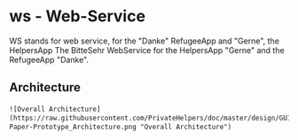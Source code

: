 # ws - Web-Service 
WS stands for web service, for the "Danke" RefugeeApp and "Gerne", the HelpersApp
The BitteSehr WebService for the HelpersApp "Gerne" and the RefugeeApp "Danke".


## Architecture

	![Overall Architecture](https://raw.githubusercontent.com/PrivateHelpers/doc/master/design/GUI-Paper-Prototype_Architecture.png "Overall Architecture")